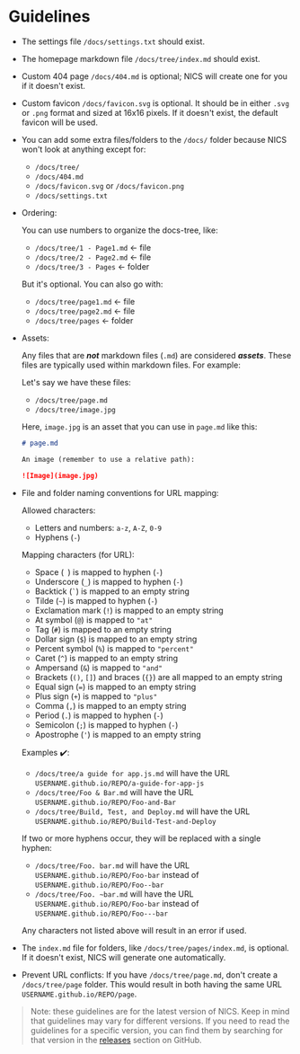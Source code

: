 # Guidelines

- The settings file `/docs/settings.txt` should exist.
- The homepage markdown file `/docs/tree/index.md` should exist.
- Custom 404 page `/docs/404.md` is optional; NICS will create one for you if it doesn't exist.
- Custom favicon `/docs/favicon.svg` is optional. It should be in either `.svg` or `.png` format and sized at 16x16 pixels. If it doesn't exist, the default favicon will be used.
- You can add some extra files/folders to the `/docs/` folder because NICS won't look at anything except for:
    - `/docs/tree/`
    - `/docs/404.md`
    - `/docs/favicon.svg` or `/docs/favicon.png`
    - `/docs/settings.txt`
- Ordering:

    You can use numbers to organize the docs-tree, like:
    - `/docs/tree/1 - Page1.md`  <- file
    - `/docs/tree/2 - Page2.md`  <- file
    - `/docs/tree/3 - Pages`  <- folder

    But it's optional. You can also go with:
    - `/docs/tree/page1.md`  <- file
    - `/docs/tree/page2.md`  <- file
    - `/docs/tree/pages`  <- folder
- Assets:

    Any files that are ***not*** markdown files (`.md`) are considered ***assets***. These files are typically used within markdown files. For example:

    Let's say we have these files:
    - `/docs/tree/page.md`
    - `/docs/tree/image.jpg`

    Here, `image.jpg` is an asset that you can use in `page.md` like this:

    ```markdown
    # page.md

    An image (remember to use a relative path):

    ![Image](image.jpg)
    ```
- File and folder naming conventions for URL mapping:

    Allowed characters:
    - Letters and numbers: `a-z`, `A-Z`, `0-9`
    - Hyphens (`-`)

    Mapping characters (for URL):
    - Space (` `) is mapped to hyphen (`-`)
    - Underscore (`_`) is mapped to hyphen (`-`)
    - Backtick (`` ` ``) is mapped to an empty string
    - Tilde (`~`) is mapped to hyphen (`-`)
    - Exclamation mark (`!`) is mapped to an empty string
    - At symbol (`@`) is mapped to `"at"`
    - Tag (`#`) is mapped to an empty string
    - Dollar sign (`$`) is mapped to an empty string
    - Percent symbol (`%`) is mapped to `"percent"`
    - Caret (`^`) is mapped to an empty string
    - Ampersand (`&`) is mapped to `"and"`
    - Brackets (`()`, `[]`) and braces (`{}`) are all mapped to an empty string
    - Equal sign (`=`) is mapped to an empty string
    - Plus sign (`+`) is mapped to `"plus"`
    - Comma (`,`) is mapped to an empty string
    - Period (`.`) is mapped to hyphen (`-`)
    - Semicolon (`;`) is mapped to hyphen (`-`)
    - Apostrophe (`'`) is mapped to an empty string

    Examples ✔️:
    - `/docs/tree/a guide for app.js.md` will have the URL `USERNAME.github.io/REPO/a-guide-for-app-js`
    - `/docs/tree/Foo & Bar.md` will have the URL `USERNAME.github.io/REPO/Foo-and-Bar`
    - `/docs/tree/Build, Test, and Deploy.md` will have the URL `USERNAME.github.io/REPO/Build-Test-and-Deploy`

    If two or more hyphens occur, they will be replaced with a single hyphen:
    - `/docs/tree/Foo. bar.md` will have the URL `USERNAME.github.io/REPO/Foo-bar` instead of `USERNAME.github.io/REPO/Foo--bar`
    - `/docs/tree/Foo. ~bar.md` will have the URL `USERNAME.github.io/REPO/Foo-bar` instead of `USERNAME.github.io/REPO/Foo---bar`

    Any characters not listed above will result in an error if used.
- The `index.md` file for folders, like `/docs/tree/pages/index.md`, is optional. If it doesn't exist, NICS will generate one automatically.
- Prevent URL conflicts: If you have `/docs/tree/page.md`, don't create a `/docs/tree/page` folder. This would result in both having the same URL `USERNAME.github.io/REPO/page`.

> Note: these guidelines are for the latest version of NICS. Keep in mind that guidelines may vary for different versions. If you need to read the guidelines for a specific version, you can find them by searching for that version in the [releases](https://github.com/nvfp/now-i-can-sleep/releases) section on GitHub.